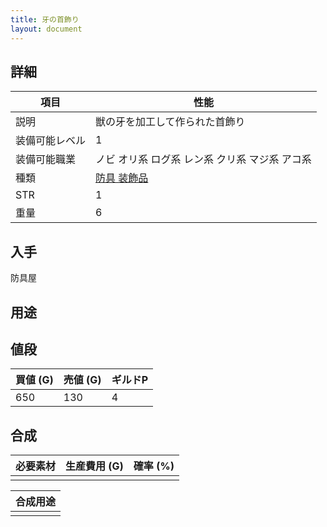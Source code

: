 ```yaml
---
title: 牙の首飾り
layout: document
---
```

## 詳細


|項目|性能|
|---|---|
|説明|獣の牙を加工して作られた首飾り|
|装備可能レベル|1|
|装備可能職業|ノビ オリ系 ログ系 レン系 クリ系 マジ系 アコ系|
|種類|[防具 装飾品](防具(装飾品))|
|STR|1|
|重量|6|

## 入手

防具屋

## 用途

## 値段
|買値 (G)|売値 (G)|ギルドP|
|---|---|---|
|650|130|4|

## 合成
|必要素材|生産費用 (G)|確率 (%)|
|---|---|---|
||||

|合成用途|
|---|
||
